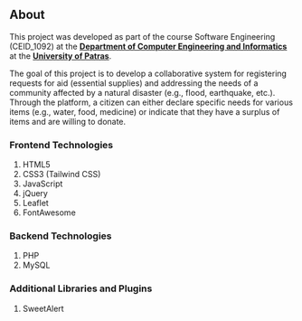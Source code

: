 ## About 

This project was developed as part of the course Software Engineering (CEID_1092) at the **[Department of Computer Engineering and Informatics](https://www.ceid.upatras.gr/en/)** at the **[University of Patras](https://www.upatras.gr/en/)**.

The goal of this project is to develop a collaborative system for registering requests for aid (essential supplies) and addressing the needs of a community affected by a natural disaster (e.g., flood, earthquake, etc.). Through the platform, a citizen can either declare specific needs for various items (e.g., water, food, medicine) or indicate that they have a surplus of items and are willing to donate.

### Frontend Technologies
1. HTML5
2. CSS3 (Tailwind CSS)
3. JavaScript
4. jQuery
5. Leaflet
6. FontAwesome

### Backend Technologies
1. PHP
2. MySQL

### Additional Libraries and Plugins
1. SweetAlert


